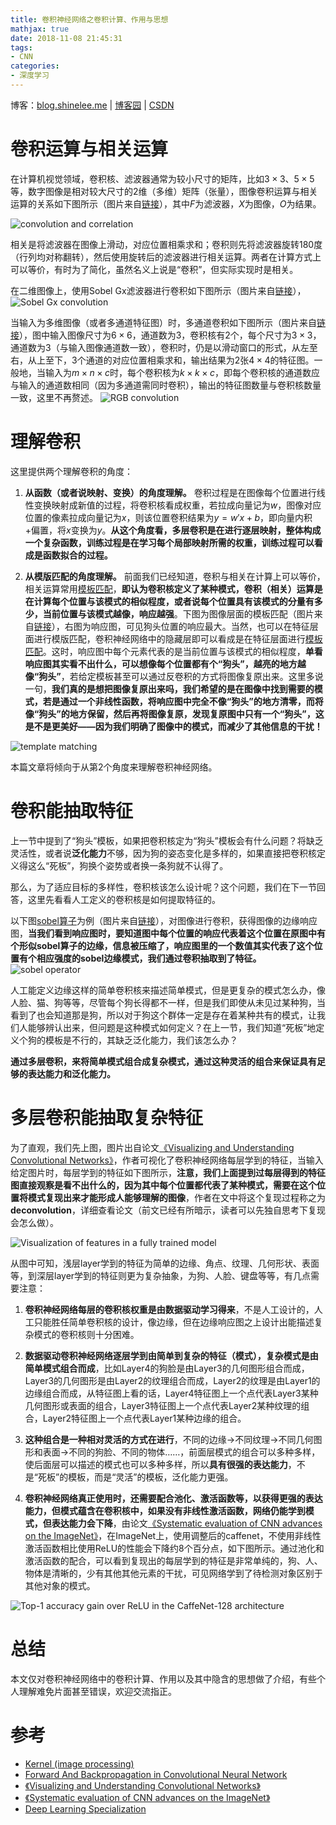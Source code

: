 ```yaml
---
title: 卷积神经网络之卷积计算、作用与思想
mathjax: true
date: 2018-11-08 21:45:31
tags:
- CNN
categories:
- 深度学习
---
```


博客：[blog.shinelee.me](https://blog.shinelee.me/) | [博客园](https://www.cnblogs.com/shine-lee/) | [CSDN](https://blog.csdn.net/blogshinelee)

# 卷积运算与相关运算
在计算机视觉领域，卷积核、滤波器通常为较小尺寸的矩阵，比如$3\times3$、$5\times5$等，数字图像是相对较大尺寸的2维（多维）矩阵（张量），图像卷积运算与相关运算的关系如下图所示（图片来自[链接](https://medium.com/@2017csm1006/forward-and-backpropagation-in-convolutional-neural-network-4dfa96d7b37e)），其中$F$为滤波器，$X$为图像，$O$为结果。

![convolution and correlation](https://s1.ax1x.com/2018/11/18/izLm3d.png)

相关是将滤波器在图像上滑动，对应位置相乘求和；卷积则先将滤波器旋转180度（行列均对称翻转），然后使用旋转后的滤波器进行相关运算。两者在计算方式上可以等价，有时为了简化，虽然名义上说是“卷积”，但实际实现时是相关。

在二维图像上，使用Sobel Gx滤波器进行卷积如下图所示（图片来自[链接](https://datascience.stackexchange.com/questions/23183/why-convolutions-always-use-odd-numbers-as-filter-size)），
![Sobel Gx convolution](https://s1.ax1x.com/2018/11/18/izLngA.png)

当输入为多维图像（或者多通道特征图）时，多通道卷积如下图所示（图片来自[链接](https://github.com/AlbertHG/Coursera-Deep-Learning-deeplearning.ai/blob/master/04-Convolutional%20Neural%20Networks/week1/README.md)），图中输入图像尺寸为$6\times6$，通道数为3，卷积核有2个，每个尺寸为$3\times3$，通道数为3（与输入图像通道数一致），卷积时，仍是以滑动窗口的形式，从左至右，从上至下，3个通道的对应位置相乘求和，输出结果为2张$4\times4$的特征图。一般地，当输入为$m\times n \times c$时，每个卷积核为$k\times k \times c$，即每个卷积核的通道数应与输入的通道数相同（因为多通道需同时卷积），输出的特征图数量与卷积核数量一致，这里不再赘述。
![RGB convolution](https://s1.ax1x.com/2018/11/18/izLujI.png)

# 理解卷积

这里提供两个理解卷积的角度：

1. **从函数（或者说映射、变换）的角度理解。** 卷积过程是在图像每个位置进行线性变换映射成新值的过程，将卷积核看成权重，若拉成向量记为$w$，图像对应位置的像素拉成向量记为$x$，则该位置卷积结果为$y = w'x+b$，即向量内积+偏置，将$x$变换为$y$。**从这个角度看，多层卷积是在进行逐层映射，整体构成一个复杂函数，训练过程是在学习每个局部映射所需的权重，训练过程可以看成是函数拟合的过程。**

2. **从模版匹配的角度理解。** 前面我们已经知道，卷积与相关在计算上可以等价，相关运算常用[模板匹配](https://wiki2.org/en/Template_matching)，**即认为卷积核定义了某种模式，卷积（相关）运算是在计算每个位置与该模式的相似程度，或者说每个位置具有该模式的分量有多少，当前位置与该模式越像，响应越强**。下图为图像层面的模板匹配（图片来自[链接](https://docs.opencv.org/2.4/doc/tutorials/imgproc/histograms/template_matching/template_matching.html)），右图为响应图，可见狗头位置的响应最大。当然，也可以在特征层面进行模版匹配，卷积神经网络中的隐藏层即可以看成是在特征层面进行[模板匹配](https://wiki2.org/en/Template_matching)。这时，响应图中每个元素代表的是当前位置与该模式的相似程度，**单看响应图其实看不出什么，可以想像每个位置都有个“狗头”，越亮的地方越像“狗头”**，若给定模板甚至可以通过反卷积的方式将图像复原出来。这里多说一句，**我们真的是想把图像复原出来吗，我们希望的是在图像中找到需要的模式，若是通过一个非线性函数，将响应图中完全不像“狗头”的地方清零，而将像“狗头”的地方保留，然后再将图像复原，发现复原图中只有一个“狗头”，这是不是更美好——因为我们明确了图像中的模式，而减少了其他信息的干扰！**

![template matching](https://s1.ax1x.com/2018/11/18/izLQDP.png)

本篇文章将倾向于从第2个角度来理解卷积神经网络。

# 卷积能抽取特征

上一节中提到了“狗头”模板，如果把卷积核定为“狗头”模板会有什么问题？将缺乏灵活性，或者说**泛化能力**不够，因为狗的姿态变化是多样的，如果直接把卷积核定义得这么“死板”，狗换个姿势或者换一条狗就不认得了。

那么，为了适应目标的多样性，卷积核该怎么设计呢？这个问题，我们在下一节回答，这里先看看人工定义的卷积核是如何提取特征的。

以下图[sobel算子](https://wiki2.org/en/Sobel_operator)为例（图片来自[链接](https://wiki2.org/en/Sobel_operator)），对图像进行卷积，获得图像的边缘响应图，**当我们看到响应图时，要知道图中每个位置的响应代表着这个位置在原图中有个形似sobel算子的边缘，信息被压缩了，响应图里的一个数值其实代表了这个位置有个相应强度的sobel边缘模式，我们通过卷积抽取到了特征。**
![sobel operator](https://s1.ax1x.com/2018/11/18/izL3E8.png)

人工能定义边缘这样的简单卷积核来描述简单模式，但是更复杂的模式怎么办，像人脸、猫、狗等等，尽管每个狗长得都不一样，但是我们即使从未见过某种狗，当看到了也会知道那是狗，所以对于狗这个群体一定是存在着某种共有的模式，让我们人能够辨认出来，但问题是这种模式如何定义？在上一节，我们知道“死板”地定义个狗的模板是不行的，其缺乏泛化能力，我们该怎么办？

**通过多层卷积，来将简单模式组合成复杂模式，通过这种灵活的组合来保证具有足够的表达能力和泛化能力。**

# 多层卷积能抽取复杂特征

为了直观，我们先上图，图片出自论文[《Visualizing and Understanding Convolutional Networks》](https://arxiv.org/abs/1311.2901)，作者可视化了卷积神经网络每层学到的特征，当输入给定图片时，每层学到的特征如下图所示，**注意，我们上面提到过每层得到的特征图直接观察是看不出什么的，因为其中每个位置都代表了某种模式，需要在这个位置将模式复现出来才能形成人能够理解的图像**，作者在文中将这个复现过程称之为**deconvolution**，详细查看论文（前文已经有所暗示，读者可以先独自思考下复现会怎么做）。

![Visualization of features in a fully trained model](https://s1.ax1x.com/2018/11/18/izLYCQ.png)

从图中可知，浅层layer学到的特征为简单的边缘、角点、纹理、几何形状、表面等，到深层layer学到的特征则更为复杂抽象，为狗、人脸、键盘等等，有几点需要注意：

 1. **卷积神经网络每层的卷积核权重是由数据驱动学习得来**，不是人工设计的，人工只能胜任简单卷积核的设计，像边缘，但在边缘响应图之上设计出能描述复杂模式的卷积核则十分困难。

 2. **数据驱动卷积神经网络逐层学到由简单到复杂的特征（模式），复杂模式是由简单模式组合而成**，比如Layer4的狗脸是由Layer3的几何图形组合而成，Layer3的几何图形是由Layer2的纹理组合而成，Layer2的纹理是由Layer1的边缘组合而成，从特征图上看的话，Layer4特征图上一个点代表Layer3某种几何图形或表面的组合，Layer3特征图上一个点代表Layer2某种纹理的组合，Layer2特征图上一个点代表Layer1某种边缘的组合。

 3. **这种组合是一种相对灵活的方式在进行**，不同的边缘→不同纹理→不同几何图形和表面→不同的狗脸、不同的物体……，前面层模式的组合可以多种多样，使后面层可以描述的模式也可以多种多样，所以**具有很强的表达能力**，不是“死板”的模板，而是“灵活”的模板，泛化能力更强。
 
 4. **卷积神经网络真正使用时，还需要配合池化、激活函数等，以获得更强的表达能力，但模式蕴含在卷积核中，如果没有非线性激活函数，网络仍能学到模式，但表达能力会下降**，由论文[《Systematic evaluation of CNN advances on the ImageNet》](https://arxiv.org/abs/1606.02228)，在ImageNet上，使用调整后的caffenet，不使用非线性激活函数相比使用ReLU的性能会下降约8个百分点，如下图所示。通过池化和激活函数的配合，可以看到复现出的每层学到的特征是非常单纯的，狗、人、物体是清晰的，少有其他其他元素的干扰，可见网络学到了待检测对象区别于其他对象的模式。

![Top-1 accuracy gain over ReLU in the CaffeNet-128 architecture](https://s1.ax1x.com/2018/11/18/izLNgs.png)


# 总结
本文仅对卷积神经网络中的卷积计算、作用以及其中隐含的思想做了介绍，有些个人理解难免片面甚至错误，欢迎交流指正。

# 参考
- [Kernel (image processing)](https://wiki2.org/en/Kernel_(image_processing))
- [Forward And Backpropagation in Convolutional Neural Network](https://medium.com/@2017csm1006/forward-and-backpropagation-in-convolutional-neural-network-4dfa96d7b37e)
- [《Visualizing and Understanding Convolutional Networks》](https://arxiv.org/abs/1311.2901)
- [《Systematic evaluation of CNN advances on the ImageNet》](https://arxiv.org/abs/1606.02228)
- [Deep Learning Specialization](https://www.deeplearning.ai/courses/)

